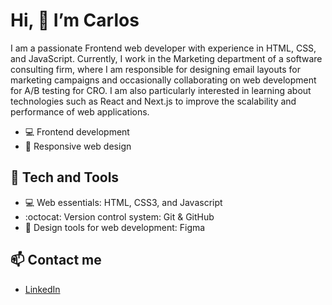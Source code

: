 # Hi, 👋 I’m Carlos
I am a passionate Frontend web developer with experience in HTML, CSS, and JavaScript. Currently, I work in the Marketing department of a software consulting firm, where I am responsible for designing email layouts for marketing campaigns and occasionally collaborating on web development for A/B testing for CRO. I am also particularly interested in learning about technologies such as React and Next.js to improve the scalability and performance of web applications.

- :computer: Frontend development
- :art: Responsive web design

## :space_invader: Tech and Tools
- :computer: Web essentials: HTML, CSS3, and Javascript
- :octocat: Version control system: Git & GitHub 
- :art: Design tools for web development: Figma

## :mailbox: Contact me
- [LinkedIn](https://bit.ly/3cP0iGN)

<!---
Kusagui/Kusagui is a ✨ special ✨ repository because its `README.md` (this file) appears on your GitHub profile.
You can click the Preview link to take a look at your changes.
--->
